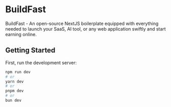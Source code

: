 # BuildFast
BuildFast - An open-source NextJS boilerplate equipped with everything needed to launch your SaaS, AI tool, or any web application swiftly and start earning online.

## Getting Started

First, run the development server:

```bash
npm run dev
# or
yarn dev
# or
pnpm dev
# or
bun dev
```


